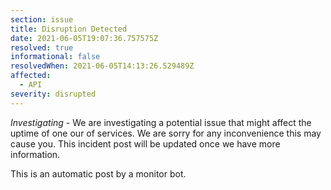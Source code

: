 ```yaml
---
section: issue
title: Disruption Detected
date: 2021-06-05T19:07:36.757575Z
resolved: true
informational: false
resolvedWhen: 2021-06-05T14:13:26.529489Z
affected:
  - API
severity: disrupted
---
```

*Investigating* - We are investigating a potential issue that might affect the uptime of one our of services. We are sorry for any inconvenience this may cause you. This incident post will be updated once we have more information.

This is an automatic post by a monitor bot.
        